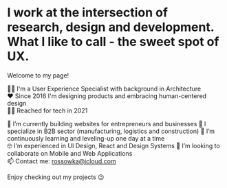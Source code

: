 # I work at the intersection of research, design and development. What I like to call - the sweet spot of UX.

Welcome to my page!

💁‍♀️ I'm a User Experience Specialist with background in Architecture  
♥️ Since 2016 I'm designing products and embracing human-centered design  
👩‍💻 Reached for tech in 2021  


🚀 I’m currently building websites for entrepreneurs and businesses
🔭 I specialize in B2B sector (manufacturing, logistics and construction)
🌱 I’m continuously learning and leveling-up one day at a time  
🤓 I'm experienced in UI Design, React and Design Systems 
👀 I’m looking to collaborate on Mobile and Web Applications  
📫 Contact me: rossowka@icloud.com  

Enjoy checking out my projects 😉
